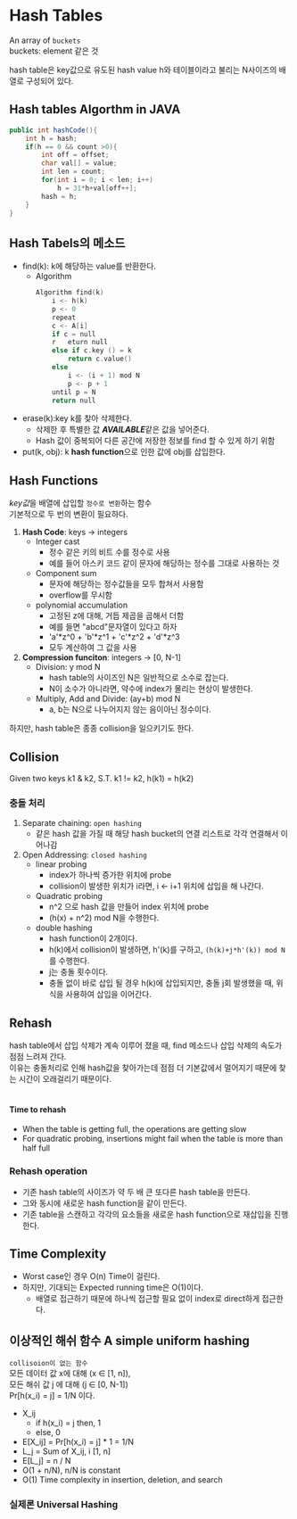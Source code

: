 # Hash Tables
An array of `buckets`     
buckets: element 같은 것
    

hash table은 key값으로 유도된 hash value h와 테이블이라고 불리는 N사이즈의 배열로 구성되어 있다.

## Hash tables Algorthm in JAVA
```JAVA
public int hashCode(){
    int h = hash;
    if(h == 0 && count >0){
        int off = offset;
        char val[] = value;
        int len = count;
        for(int i = 0; i < len; i++)
            h = 31*h+val[off++];
        hash = h;
    }
}
```

## Hash Tabels의 메소드
- find(k): k에 해당하는 value를 반환한다.
    - Algorithm
        ```c++
        Algorithm find(k)
            i <- h(k)
            p <- 0
            repeat
            c <- A[i]
            if c = null
            r   eturn null
            else if c.key () = k
                return c.value()
            else
                i <- (i + 1) mod N
                p <- p + 1
            until p = N
            return null
        ```
- erase(k):key k를 찾아 삭제한다.
    - 삭제한 후 특별한 값 ***AVAILABLE***같은 값을 넣어준다.
    - Hash 값이 중복되어 다른 공간에 저장한 정보를 find 할 수 있게 하기 위함
- put(k, obj): k **hash function**으로 인한 값에 obj를 삽입한다.
## Hash Functions
*key값*을 배열에 삽입할 `정수로 변환`하는 함수    
기본적으로 두 번의 변환이 필요하다.
1. **Hash Code**: keys -> integers
    - Integer cast
        - 정수 같은 키의 비트 수를 정수로 사용
        - 예를 들어 아스키 코드 같이 문자에 해당하는 정수를 그대로 사용하는 것
    - Component sum
        - 문자에 해당하는 정수값들을 모두 합쳐서 사용함
        - overflow를 무시함
    - polynomial accumulation
        - 고정된 z에 대해, 거듭 제곱을 곱해서 더함
        - 예를 들면 "abcd"문자열이 있다고 하자
        - 'a'*z^0 + 'b'*z^1 + 'c'*z^2 + 'd'*z^3
        - 모두 계산하여 그 값을 사용
2. **Compression funciton**: integers -> [0, N-1]
    - Division: y mod N
        - hash table의 사이즈인 N은 일반적으로 소수로 잡는다.
        - N이 소수가 아니라면, 약수에 index가 몰리는 현상이 발생한다.
    - Multiply, Add and Divide: (ay+b) mod N
        - a, b는 N으로 나누어지지 않는 음이아닌 정수이다.

하지만, hash table은 종종 collision을 일으키기도 한다.

## Collision
Given two keys k1 & k2, S.T. k1 != k2, h(k1) = h(k2)
### 충돌 처리
1. Separate chaining: `open hashing`
    - 같은 hash 값을 가질 때 해당 hash bucket의 연결 리스트로 각각 연결해서 이어나감
2. Open Addressing: `closed hashing`
    - linear probing
        - index가 하나씩 증가한 위치에 probe
        - collision이 발생한 위치가 i라면, i <- i+1 위치에 삽입을 해 나간다.
    - Quadratic probing
        - n^2 으로 hash 값을 만들어 index 위치에 probe
        - (h(x) + n^2) mod N을 수행한다.
    - double hashing
        - hash function이 2개이다.
        - h(k)에서 collision이 발생하면, h'(k)를 구하고, `(h(k)+j*h'(k)) mod N`를 수행한다.
        - j는 충돌 횟수이다.
        - 충돌 없이 바로 삽입 될 경우 h(k)에 삽입되지만, 충돌 j회 발생했을 때, 위 식을 사용하여 삽입을 이어간다.

## Rehash
hash table에서 삽입 삭제가 계속 이루어 졌을 때, find 메소드나 삽입 삭제의 속도가 점점 느려져 간다.    
이유는 충돌처리로 인해 hash값을 찾아가는데 점점 더 기본값에서 멀어지기 때문에 찾는 시간이 오래걸리기 때문이다.    
<br>

#### Time to rehash
- When the table is getting full, the operations are getting slow
- For quadratic probing, insertions might fail when the table is more than half full

### Rehash operation
- 기존 hash table의 사이즈가 약 두 배 큰 또다른 hash table을 만든다.
- 그와 동시에 새로운 hash function을 같이 만든다.
- 기존 table을 스캔하고 각각의 요소들을 새로운 hash function으로 재삽입을 진행한다.


## Time Complexity
- Worst case인 경우 O(n) Time이 걸린다.
- 하지만, 기대되는 Expected running time은 O(1)이다.
    - 배열로 접근하기 때문에 하나씩 접근할 필요 없이 index로 direct하게 접근한다.

## 이상적인 해쉬 함수 A simple uniform hashing
`collisoion이 없는 함수`    
모든 데이터 값 x에 대해 (x ∈ [1, n]),    
모든 해쉬 값 j 에 대해 (j ∈ [0, N-1])    
Pr[h(x_i) = j] = 1/N 이다.
- X_ij
    - if h(x_i) = j then, 1
    - else, 0
- E[X_ij] = Pr[h(x_i) = j] * 1 = 1/N
- L_j = Sum of X_ij, i [1, n]
- E[L_j] = n / N
- O(1 + n/N), n/N is constant
- O(1) Time complexity in insertion, deletion, and search
### 실제론 Universal Hashing
